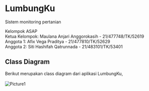 # LumbungKu
Sistem monitoring pertanian

Kelompok ASAP<br>
Ketua Kelompok: Maulana Anjari Anggorokasih - 21/477748/TK/52619<br>
Anggota 1: Afix Vega Praditya - 21/477810/TK/52629<br>
Anggota 2: Siti Hashifah Qatrunnada - 21/483101/TK/53401

## Class Diagram
Berikut merupakan class diagram dari aplikasi LumbungKu, <br><br>
![Picture1](https://github.com/hashifaq/Lumbungku/assets/87812177/fb1a7a1d-8bd5-4f2f-8175-f617ea070cce)
